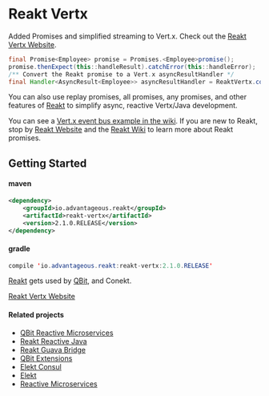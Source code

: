 # Reakt Vertx
Added Promises and simplified streaming to Vert.x.
Check out the [Reakt Vertx Website](http://advantageous.github.io/reakt-vertx).


```java
final Promise<Employee> promise = Promises.<Employee>promise();
promise.thenExpect(this::handleResult).catchError(this::handleError);
/** Convert the Reakt promise to a Vert.x asyncResultHandler */
final Handler<AsyncResult<Employee>> asyncResultHandler = ReaktVertx.convertPromise(promise);
```


You can also use replay promises, all promises, any promises, and other
features of [Reakt](http://advantageous.github.io/reakt) to simplify async, reactive Vertx/Java development.

You can see a [Vert.x event bus example in the wiki](https://github.com/advantageous/reakt-vertx/wiki/Reakt-Vertx-in-Action). If you are new to Reakt,
stop by [Reakt Website](http://advantageous.github.io/reakt) and the [Reakt Wiki](https://github.com/advantageous/reakt/wiki) to learn more about Reakt promises.


## Getting Started
#### maven
```xml
<dependency>
    <groupId>io.advantageous.reakt</groupId>
    <artifactId>reakt-vertx</artifactId>
    <version>2.1.0.RELEASE</version>
</dependency>
```

#### gradle
```java
compile 'io.advantageous.reakt:reakt-vertx:2.1.0.RELEASE'
```

[Reakt](http://advantageous.github.io/reakt) gets used by [QBit](http://advantageous.github.io/qbit/), and Conekt.

[Reakt Vertx Website](http://advantageous.github.io/reakt-vertx)

#### Related projects
* [QBit Reactive Microservices](http://advantageous.github.io/qbit/)
* [Reakt Reactive Java](http://advantageous.github.io/reakt)
* [Reakt Guava Bridge](http://advantageous.github.io/reakt-guava/)
* [QBit Extensions](https://github.com/advantageous/qbit-extensions)
* [Elekt Consul](http://advantageous.github.io/elekt-consul/)
* [Elekt](http://advantageous.github.io/elekt/)
* [Reactive Microservices](http://www.mammatustech.com/reactive-microservices)
